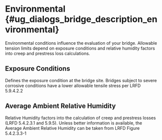 Environmental {#ug_dialogs_bridge_description_environmental}
==============================================
Environmental conditions influence the evaluation of your bridge. Allowable tension limits depend on exposure conditions and relative humidity factors into creep and prestress loss calculations.

Exposure Conditions
---------------------
Defines the exposure condition at the bridge site. Bridges subject to severe corrosive conditions have a lower allowable tensile stress per LRFD 5.9.4.2.2

Average Ambient Relative Humidity
-------------------------------------
Relative Humidity factors into the calculation of creep and prestress losses (LRFD 5.4.2.3.1 and 5.9.5). Unless better information is available, the Average Ambient Relative Humidity can be taken from LRFD Figure 5.4.2.3.3-1  

